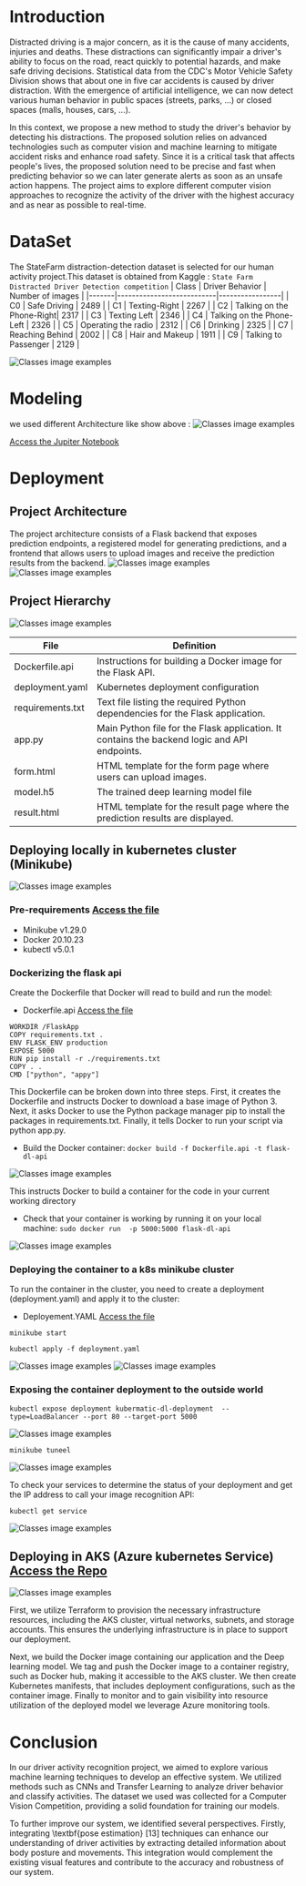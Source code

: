 # Introduction 
Distracted driving is a major concern, as it is the cause of many accidents, injuries and deaths. These distractions can significantly impair a driver's ability to focus on the road, react quickly to potential hazards, and make safe driving decisions. Statistical data from the CDC's Motor Vehicle Safety Division shows that about one in five car accidents is caused by driver distraction. 
With the emergence of artificial intelligence, we can now detect various human behavior in public spaces (streets, parks, ...) or closed spaces (malls, houses, cars, ...). 

In this context, we propose a new method to study the driver's behavior by detecting his distractions. The proposed solution relies on advanced technologies such as computer vision and machine learning to mitigate accident risks and enhance road safety.
Since it is a critical task that affects people's lives, the proposed solution need to be precise and fast when predicting behavior so we can later generate alerts as soon as an unsafe action happens.
The project aims to explore different computer vision approaches  to recognize the activity of the driver with the highest accuracy and as near as possible to real-time.

# DataSet 
The StateFarm distraction-detection dataset is selected for our human activity project.This dataset is obtained from Kaggle : ``State Farm Distracted Driver Detection competition``
| Class | Driver Behavior            | Number of images |
|-------|---------------------------|-----------------|
| C0    | Safe Driving              | 2489            |
| C1    | Texting-Right             | 2267            |
| C2    | Talking on the Phone-Right| 2317            |
| C3    | Texting Left              | 2346            |
| C4    | Talking on the Phone-Left | 2326            |
| C5    | Operating the radio       | 2312            |
| C6    | Drinking                  | 2325            |
| C7    | Reaching Behind           | 2002            |
| C8    | Hair and Makeup           | 1911            |
| C9    | Talking to Passenger      | 2129            |

![Classes image examples](images/images-classes.png)

# Modeling 
we used different Architecture like show above : 
![Classes image examples](images/model.png)

[Access the Jupiter Notebook ](PFA_Driver_Distraction_Detection.ipynb)

# Deployment 
## Project Architecture
The project architecture consists of a Flask backend that exposes prediction endpoints, a registered model for generating predictions, and a frontend that allows users to upload images and receive the prediction results from the backend.
![Classes image examples](images/front_home.PNG)
![Classes image examples](images/result.PNG)

## Project Hierarchy 
![Classes image examples](images/architecture.png)

| File            | Definition                                                               |
|-----------------|--------------------------------------------------------------------------|
| Dockerfile.api  | Instructions for building a Docker image for the Flask API.               |
| deployment.yaml | Kubernetes deployment configuration                                      |
| requirements.txt| Text file listing the required Python dependencies for the Flask application. |
| app.py          | Main Python file for the Flask application. It contains the backend logic and API endpoints. |
| form.html       | HTML template for the form page where users can upload images.            |
| model.h5        | The trained deep learning model file                                     |
| result.html     | HTML template for the result page where the prediction results are displayed. |

## Deploying locally in kubernetes cluster (Minikube)

![Classes image examples](images/architecture1.png)

### Pre-requirements  [Access the file ](deployment/requirements.txt)
* Minikube v1.29.0
* Docker 20.10.23
* kubectl  v5.0.1

### Dockerizing the flask api
Create the Dockerfile that Docker will read to build and run the model:
* Dockerfile.api  [Access the file ](deployment/Dockerfile.api)

``` FROM python:3.9
WORKDIR /FlaskApp
COPY requirements.txt .
ENV FLASK_ENV production
EXPOSE 5000
RUN pip install -r ./requirements.txt
COPY . .
CMD ["python", "appy"]
```
This Dockerfile can be broken down into three steps. First, it creates the Dockerfile and instructs Docker to download a base image of Python 3. Next, it asks Docker to use the Python package manager pip to install the packages in requirements.txt. Finally, it tells Docker to run your script via python app.py.

* Build the Docker container:
``` docker build -f Dockerfile.api -t flask-dl-api ```

![Classes image examples](images/1.png)

This instructs Docker to build a container for the code in your current working directory
* Check that your container is working by running it on your local machine:
``` sudo docker run  -p 5000:5000 flask-dl-api ```

![Classes image examples](images/2.png)

### Deploying the container to a k8s minikube cluster
To run the container in the cluster, you need to create a deployment (deployment.yaml) and apply it to the cluster:  
* Deployement.YAML  [Access the file ](deployment/deployment.yaml)

``` minikube start ```

``` kubectl apply -f deployment.yaml ```

![Classes image examples](images/3.png)
![Classes image examples](images/33.png)

### Exposing the container deployment to the outside world
``` kubectl expose deployment kubermatic-dl-deployment  --type=LoadBalancer --port 80 --target-port 5000 ```

![Classes image examples](images/4.png)

``` minikube tuneel ```

![Classes image examples](images/5.png)

To check your services to determine the status of your deployment and get the IP address to call your image recognition API:

``` kubectl get service ```

![Classes image examples](images/6.png)

## Deploying in AKS (Azure kubernetes Service)  [Access the Repo ](InfrastructureAKS)

![Classes image examples](images/aks.jpg)

First, we utilize Terraform to provision the necessary infrastructure resources, including the AKS cluster, virtual networks, subnets, and storage accounts. This ensures the underlying infrastructure is in place to support our deployment.

Next, we build the Docker image containing our application and the Deep learning model. We tag and push the Docker image to a container registry, such as Docker hub, making it accessible to the AKS cluster. 
We then create Kubernetes manifests, that includes deployment configurations, such as the container image.
Finally to monitor and to gain visibility into resource utilization of the deployed model we leverage Azure monitoring tools. 


# Conclusion

In our driver activity recognition project, we aimed to explore various machine learning techniques to develop an effective system. We utilized methods such as CNNs and Transfer Learning to analyze driver behavior and classify activities. The dataset we used was collected for a Computer Vision Competition, providing a solid foundation for training our models.

To further improve our system, we identified several perspectives. Firstly, integrating \textbf{pose estimation} [13] techniques can enhance our understanding of driver activities by extracting detailed information about body posture and movements. This integration would complement the existing visual features and contribute to the accuracy and robustness of our system.
